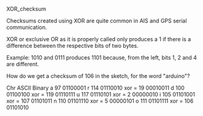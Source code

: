 XOR_checksum

Checksums created using XOR are quite common in AIS and GPS serial communication.

XOR or exclusive OR as it is properly called only produces a 1 if there is a difference between the respective bits of two bytes.

Example:
1010 and 0111 produces 1101 because, from the left, bits 1, 2 and 4 are different.

How do we get a checksum of 106 in the sketch, for the word "arduino"?

Chr	ASCII	Binary
a	97	01100001
r	114	01110010
xor =	19	00010011
d	100	01100100
xor =	119	01110111
u	117	01110101
xor =	2	00000010
i	105	01101001
xor =	107	01101011
n	110	01101110
xor =	5	00000101
o	111	01101111
xor =	106	01101010
